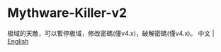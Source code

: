 # Mythware-Killer-v2
极域的天敵，可以暫停极域，修改密碼(僅v4.x)，破解密碼(僅v4.x)。
中文 | <a href="https://github.com/sunnychon/Mythware-Killer-v2/blob/main/README_EN.md" target="_blank">English</a>
